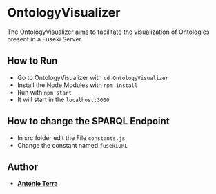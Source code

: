 # OntologyVisualizer

The OntologyVisualizer aims to facilitate the visualization of Ontologies present in a Fuseki Server.


## How to Run

* Go to OntologyVisualizer with `cd OntologyVisualizer`
* Install the Node Modules with `npm install`
* Run with `npm start`
* It will start in the `localhost:3000`

## How to change the SPARQL Endpoint

* In src folder edit the File `constants.js`
* Change the constant named `fusekiURL`

## Author

* **[António Terra](https://github.com/WimpyToaster)**
